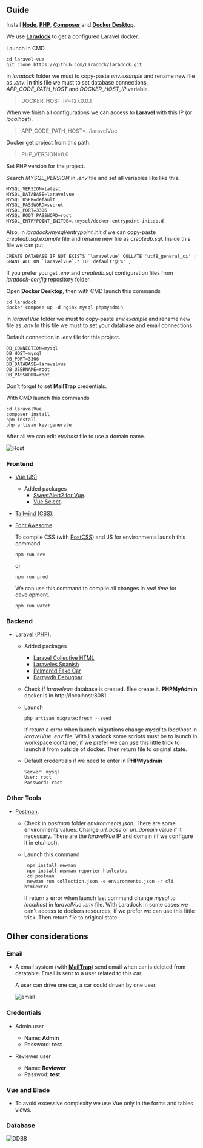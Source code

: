 ## Guide

Install **[Node](https://nodejs.org/es/)**, **[PHP](https://www.php.net/downloads)**, **[Composer](https://getcomposer.org/)** and **[Docker Desktop](https://docker.com/products/docker-desktop/).**

We use **[Laradock](https://laradock.io/)** to get a configured Laravel docker.

Launch in CMD

    cd laravel-vue
    git clone https://github.com/Laradock/laradock.git

In *laradock* folder we must to copy-paste *env.example* and rename new file as *.env*. In this file we must to set database connections, *APP_CODE_PATH_HOST* and *DOCKER_HOST_IP* variable. 

> DOCKER_HOST_IP=127.0.0.1

When we finish all configurations we can access to **Laravel** with this IP (or *localhost*).

> APP_CODE_PATH_HOST=../laravelVue

Docker get project from this path.

> PHP_VERSION=8.0

Set PHP version for the project.

Search *MYSQL_VERSION* in *.env* file and set all variables like like this.

    MYSQL_VERSION=latest
    MYSQL_DATABASE=laravelvue
    MYSQL_USER=default
    MYSQL_PASSWORD=secret
    MYSQL_PORT=3306
    MYSQL_ROOT_PASSWORD=root
    MYSQL_ENTRYPOINT_INITDB=./mysql/docker-entrypoint-initdb.d

Also, in *laradock/mysql/entrypoint.init.d* we can copy-paste *createdb.sql.example* file and rename new file as *createdb.sql*. Inside this file we can put

    CREATE DATABASE IF NOT EXISTS `laravelvue` COLLATE 'utf8_general_ci' ;
    GRANT ALL ON `laravelvue`.* TO 'default'@'%' ;

If you prefer you get *.env* and *createdb.sql* configuration files from *laradock-config* repository folder.

Open **Docker Desktop**, then with CMD launch this commands

    cd laradock
    docker-compose up -d nginx mysql phpmyadmin

In *laravelVue* folder we must to copy-paste *env.example* and rename new file as *.env* In this file we must to set your database and email connections.

Default connection in *.env* file for this project.

    DB_CONNECTION=mysql
    DB_HOST=mysql
    DB_PORT=3306
    DB_DATABASE=laravelvue
    DB_USERNAME=root
    DB_PASSWORD=root

Don´t forget to set **MailTrap** credentials.

With CMD launch this commands

    cd laravelVue
    composer install
    npm install
    php artisan key:generate

After all we can edit *etc/host* file to use a domain name.

![Host](resources/host.jpg)

### Frontend
- [Vue (JS)](https://vuejs.org/).
    - Added packages
        - [SweetAlert2 for Vue](https://www.npmjs.com/package/vue-sweetalert2).
        - [Vue Select](https://vue-select.org/).
- [Tailwind (CSS)](https://tailwindcss.com/). 
- [Font Awesome](https://www.npmjs.com/package/@fortawesome/fontawesome-free).

    To compile CSS (with [PostCSS](https://postcss.org/)) and JS for environments launch this command 

      npm run dev 

    or 
      
      npm run prod 

    We can use this command to compile all changes in *real time* for development.

      npm run watch

### Backend
- [Laravel (PHP)](https://laravel.com/).
    - Added packages
        - [Laravel Collective HTML](https://laravelcollective.com/docs/6.x/html)
        - [Laraveles Spanish](https://github.com/Laraveles/spanish)
        - [Pelmered Fake Car](https://github.com/pelmered/fake-car)
        - [Barryvdh Debugbar](https://github.com/barryvdh/laravel-debugbar)
    - Check if *laravelvue* database is created. Else create it. **PHPMyAdmin** docker is in http://localhost:8081
    - Launch

          php artisan migrate:fresh --seed  
      
        If return a error when launch migrations change *mysql* to *localhost* in *laravelVue .env* file. With Laradock some scripts must be to launch in workspace container, if we prefer we can use this little trick to launch it from outside of docker. Then return file to original state.

    - Default credentials if we need to enter in **PHPMyadmin** 

          Server: mysql 
          User: root
          Password: root

### Other Tools

- [Postman](https://www.postman.com/).
    - Check in *postman* folder *environments.json*. There are some environments values. Change *url_base* or *url_domain* value if it necessary. There are the *laravelVue* IP and domain (if we configure it in etc/host).
    - Launch this command

           npm install newman
           npm install newman-reporter-htmlextra
           cd postman
           newman run collection.json -e environments.json -r cli htmlextra

         If return a error when launch last command change *mysql* to *localhost* in *laravelVue .env* file. With Laradock in some cases we can't access to dockers resources, if we prefer we can use this little trick. Then return file to original state.

## Other considerations

### Email

- A email system (with **[MailTrap](https://mailtrap.io/)**) send email when car is deleted from datatable. Email is sent to a user related to this car.

  A user can drive one car, a car could driven by one user.

  ![email](resources/email.jpg)

### Credentials

- Admin user

    - Name: **Admin**
    - Password: **test** 

- Reviewer user

    - Name: **Reviewer**
    - Passwod: **test**

### Vue and Blade

- To avoid excessive complexity we use Vue only in the forms and tables views.

### Database

![DDBB](resources/DDBB.jpg)

